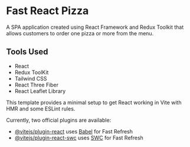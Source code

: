 # Fast React Pizza

A SPA application created using React Framework and Redux Toolkit that allows customers to order one pizza or more from the menu.


## Tools Used

- React
- Redux ToolKit
- Tailwind CSS
- React Three Fiber
- React Leaflet Library


This template provides a minimal setup to get React working in Vite with HMR and some ESLint rules.

Currently, two official plugins are available:

- [@vitejs/plugin-react](https://github.com/vitejs/vite-plugin-react/blob/main/packages/plugin-react/README.md) uses [Babel](https://babeljs.io/) for Fast Refresh
- [@vitejs/plugin-react-swc](https://github.com/vitejs/vite-plugin-react-swc) uses [SWC](https://swc.rs/) for Fast Refresh
